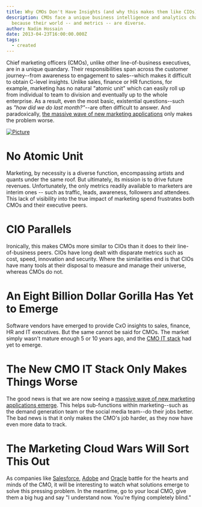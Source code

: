 ```yaml
---
title: Why CMOs Don't Have Insights (and why this makes them like CIOs)
description: CMOs face a unique business intelligence and analytics challenges
  because their world -- and metrics -- are diverse.
author: Nadim Hossain
date: 2013-04-23T16:00:00.000Z
tags:
  - created
---
```

Chief marketing officers (CMOs), unlike other line-of-business executives, are in a unique quandary. Their responsibilities span across the customer journey--from awareness to engagement to sales--which makes it difficult to obtain C-level insights. Unlike sales, finance or HR functions, for example, marketing has no natural "atomic unit" which can easily roll up from individual to team to division and eventually up to the whole enterprise. As a result, even the most basic, existential questions--such as *"how did we do last month?"*--are often difficult to answer. And paradoxically, [the massive wave of new marketing applications](http://www.nadimhossain.com/1/post/2013/03/the-cmo-it-stack-has-arrived.html) only makes the problem worse.

[![Picture](http://www.nadimhossain.com/uploads/1/6/4/1/16411460/5766931_orig.png)](<>)

# **No Atomic Unit**

Marketing, by necessity is a diverse function, encompassing artists and quants under the same roof. But ultimately, its mission is to drive future revenues. Unfortunately, the only metrics readily available to marketers are interim ones -- such as traffic, leads, awareness, followers and attendees. This lack of visibility into the true impact of marketing spend frustrates both CMOs and their executive peers. 

# **CIO Parallels**

Ironically, this makes CMOs more similar to CIOs than it does to their line-of-business peers. CIOs have long dealt with disparate metrics such as cost, speed, innovation and security. Where the similarities end is that CIOs have many tools at their disposal to measure and manage their universe, whereas CMOs do not.

# **An Eight Billion Dollar Gorilla Has Yet to Emerge**

Software vendors have emerged to provide CxO insights to sales, finance, HR and IT executives. But the same cannot be said for CMOs. The market simply wasn't mature enough 5 or 10 years ago, and the [CMO IT stack](http://www.nadimhossain.com/1/post/2013/03/the-cmo-it-stack-has-arrived.html) had yet to emerge. 

# **The New CMO IT Stack Only Makes Things Worse**

The good news is that we are now seeing a [massive wave of new marketing applications emerge](http://www.nadimhossain.com/1/post/2013/03/the-cmo-it-stack-has-arrived.html). This helps sub-functions within marketing--such as the demand generation team or the social media team--do their jobs better. The bad news is that it only makes the CMO's job harder, as they now have even more data to track.

# **The Marketing Cloud Wars Will Sort This Out**

As companies like [Salesforce](http://www.salesforce.com/socialmarketing/), [Adobe](http://www.adobe.com/solutions/digital-marketing.html) and [Oracle](http://www.oracle.com/us/solutions/social/social-marketing-cloud-service/overview/index.html) battle for the hearts and minds of the CMO, it will be interesting to watch what solutions emerge to solve this pressing problem. In the meantime, go to your local CMO, give them a big hug and say "I understand now. You're flying completely blind."